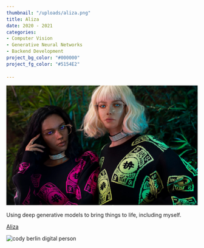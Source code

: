 ```yaml
---
thumbnail: "/uploads/aliza.png"
title: Aliza
date: 2020 - 2021
categories:
- Computer Vision
- Generative Neural Networks
- Backend Development
project_bg_color: "#000000"
project_fg_color: "#5154E2"

---
```

![](/uploads/alizabinx.png "Binxy & Aliza")

Using deep generative models to bring things to life, including myself.

[Aliza](https://www.aliza.ai/ "https://www.aliza.ai/")

![cody berlin digital person](/uploads/ec9f4452-b0a8-49f6-b6fc-0a9a2783548f.gif "me not me")